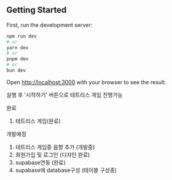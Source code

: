 ## Getting Started

First, run the development server:

```bash
npm run dev
# or
yarn dev
# or
pnpm dev
# or
bun dev
```

Open [http://localhost:3000](http://localhost:3000) with your browser to see the result.

실행 후 '시작하기' 버튼으로 테트리스 게임 진행가능

완료

1. 테트리스 게임(완료)

개발예정

1. 테트리스 게임중 음향 추가 (개발중)
2. 회원가입 및 로그인 (디자인 완료)
3. supabase연동 (완료)
4. supabase에 database구성 (테이블 구성중)
